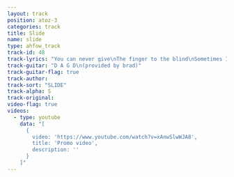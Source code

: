 ```yaml
---
layout: track
position: atoz-3
categories: track
title: Slide
name: slide
type: ahfow_track
track-id: 48
track-lyrics: "You can never give\nThe finger to the blind\nSometimes I act so stupid\nBut you never seem to mind\n\nThat's no way to be\nLaughing at the deaf\nI know that I repeat myself\nWhen I got nothing left\n\nBut you know\nHidden thoughts\nPoison life, poison life\nYeah you know\nHidden feelings\nYou steal from yourself\n\nSoho has the boots\nNoho's got the crack\nNew England has the foliage\nBut I'm not goin back\n\nYou tell me that I'm good\nI know that I was bad\nYou made me feel so guilty\nI can't remember what I had\n\nBut you know\nHidden thoughts\nPoison life, poison life\nYeah you know\nHidden feelings\nYou steal from yourself"
track-guitar: "D A G D\n(provided by brad)"
track-guitar-flag: true
track-author: 
track-sort: "SLIDE"
track-alpha: S
track-original: 
video-flag: true
videos:
  - type: youtube
    data: "[
      { 
        video: 'https://www.youtube.com/watch?v=xAnwSlwWJA8',
        title: 'Promo video',
        description: ''
      }
    ]"
---
```

